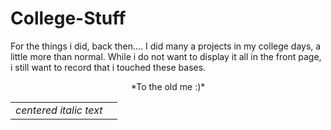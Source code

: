 # College-Stuff
For the things i did, back then....
I did many a projects in my college days, a little more than normal. While i do not want to display it all in the front page, i still want to record that i touched these bases.

<center>*To the old me :)*</center>

|           |          |
|:---------:|:--------:|
|*centered italic text*|
